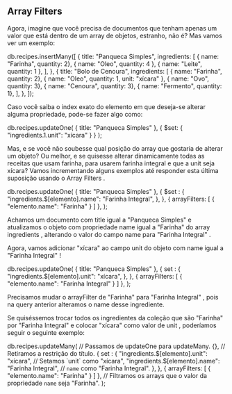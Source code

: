 ## Array Filters

Agora, imagine que você precisa de documentos que tenham apenas um valor que está dentro de um array de objetos, estranho, não é? Mas vamos ver um exemplo:

db.recipes.insertMany([
  {
    title: "Panqueca Simples",
    ingredients: [
      { name: "Farinha", quantity: 2},
      { name: "Oleo", quantity: 4 },
      { name: "Leite", quantity: 1 },
    ],
  },
  {
    title: "Bolo de Cenoura",
    ingredients: [
      { name: "Farinha", quantity: 2},
      { name: "Oleo", quantity: 1, unit: "xícara" },
      { name: "Ovo", quantity: 3},
      { name: "Cenoura", quantity: 3},
      { name: "Fermento", quantity: 1},
    ],
  },
]);

Caso você saiba o index exato do elemento em que deseja-se alterar alguma propriedade, pode-se fazer algo como:

db.recipes.updateOne( { title: "Panqueca Simples" }, { $set: { "ingredients.1.unit": "xícara" } } );

Mas, e se você não soubesse qual posição do array que gostaria de alterar um objeto? Ou melhor, e se quisesse alterar dinamicamente todas as receitas que usam farinha, para usarem farinha integral e que a unit seja xícara? Vamos incrementando alguns exemplos até responder esta última suposição usando o Array Filters .

db.recipes.updateOne(
  { title: "Panqueca Simples" },
  {
    $set : {
      "ingredients.$[elemento].name": "Farinha Integral",
    },
  },
  { arrayFilters: [ { "elemento.name": "Farinha" } ] },
);

Achamos um documento com title igual a "Panqueca Simples" e atualizamos o objeto com propriedade name igual a "Farinha" do array ingredients , alterando o valor do campo name para "Farinha Integral" .

Agora, vamos adicionar "xícara" ao campo unit do objeto com name igual a "Farinha Integral" !

db.recipes.updateOne(
  { title: "Panqueca Simples" },
  {
set : {
      "ingredients.$[elemento].unit": "xícara",
    },
  },
  { arrayFilters: [ { "elemento.name": "Farinha Integral" } ] },
);

Precisamos mudar o arrayFilter de "Farinha" para "Farinha Integral" , pois na query anterior alteramos o name desse ingrediente.

Se quiséssemos trocar todos os ingredientes da coleção que são "Farinha" por "Farinha Integral" e colocar "xícara" como valor de unit , poderíamos seguir o seguinte exemplo:

db.recipes.updateMany( // Passamos de updateOne para updateMany.
  {}, // Retiramos a restrição do título.
  {
set : {
      "ingredients.$[elemento].unit": "xícara", // Setamos `unit` como "xícara",
      "ingredients.$[elemento].name": "Farinha Integral", // `name` como "Farinha Integral".
    },
  },
  { arrayFilters: [ { "elemento.name": "Farinha" } ] }, // Filtramos os arrays que o valor da propriedade `name` seja "Farinha".
);